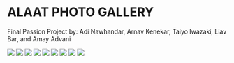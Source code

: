 <html>
    <div class="carousel-header">
    <h1 class="glow">ALAAT PHOTO GALLERY</h1>
    <p class="glow2">Final Passion Project by: Adi Nawhandar, Arnav Kenekar, Taiyo Iwazaki, Liav Bar, and Amay Advani</p>
    </div>
    <!--All images sourced by permission from yours truly-->
    <section id="carousel-container">
    <div id="carousel">
        <img src="{{site.baseurl}}/IMAGES/DSC06524.jpeg" class="carousel-img">
        <img src="{{site.baseurl}}/IMAGES/25515226-0AA0-4D97-8B41-DD93441F056D.jpg" class="carousel-img">
        <img src="{{site.baseurl}}/IMAGES/CCA29AA9-DC67-4827-95FC-FEE662C2D144.jpg" class="carousel-img">
        <img src="{{site.baseurl}}/IMAGES/peakpx (1).jpg" class="carousel-img">
        <img src="{{site.baseurl}}/IMAGES/IMG_9739_Original.jpg" class="carousel-img">
        <img src="{{site.baseurl}}/IMAGES/3DCC127E-49B2-42EA-B9CC-644B87529599.JPG" class="carousel-img">
        <img src="{{site.baseurl}}/IMAGES/IMG_9401_Original.jpg" class="carousel-img">
        <img src="{{site.baseurl}}/IMAGES/DSC00347.JPG" class="carousel-img">
        <img src="{{site.baseurl}}/IMAGES/IMG_0939.jpeg" class="carousel-img">
    </div>
    </section>

</html>